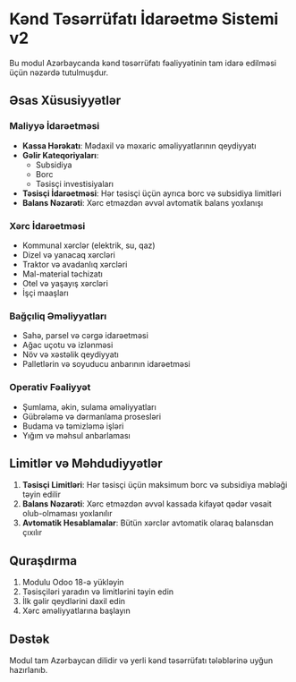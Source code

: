 # Kənd Təsərrüfatı İdarəetmə Sistemi v2

Bu modul Azərbaycanda kənd təsərrüfatı fəaliyyətinin tam idarə edilməsi üçün nəzərdə tutulmuşdur.

## Əsas Xüsusiyyətlər

### Maliyyə İdarəetməsi
- **Kassa Hərəkatı**: Mədaxil və məxaric əməliyyatlarının qeydiyyatı
- **Gəlir Kateqoriyaları**:
  - Subsidiya
  - Borc 
  - Təsisçi investisiyaları
- **Təsisçi İdarəetməsi**: Hər təsisçi üçün ayrıca borc və subsidiya limitləri
- **Balans Nəzarəti**: Xərc etməzdən əvvəl avtomatik balans yoxlanışı

### Xərc İdarəetməsi
- Kommunal xərclər (elektrik, su, qaz)
- Dizel və yanacaq xərcləri
- Traktor və avadanlıq xərcləri  
- Mal-material təchizatı
- Otel və yaşayış xərcləri
- İşçi maaşları

### Bağçıliq Əməliyyatları
- Sahə, parsel və cərgə idarəetməsi
- Ağac uçotu və izlənməsi
- Növ və xəstəlik qeydiyyatı
- Palletlərin və soyuducu anbarının idarəetməsi

### Operativ Fəaliyyət
- Şumlama, əkin, sulama əməliyyatları
- Gübrələmə və dərmanlama prosesləri
- Budama və təmizləmə işləri
- Yığım və məhsul anbarlaması

## Limitlər və Məhdudiyyətlər

1. **Təsisçi Limitləri**: Hər təsisçi üçün maksimum borc və subsidiya məbləği təyin edilir
2. **Balans Nəzarəti**: Xərc etməzdən əvvəl kassada kifayət qədər vəsait olub-olmaması yoxlanılır
3. **Avtomatik Hesablamalar**: Bütün xərclər avtomatik olaraq balansdan çıxılır

## Quraşdırma

1. Modulu Odoo 18-ə yükləyin
2. Təsisçiləri yaradın və limitlərini təyin edin
3. İlk gəlir qeydlərini daxil edin
4. Xərc əməliyyatlarına başlayın

## Dəstək

Modul tam Azərbaycan dilidir və yerli kənd təsərrüfatı tələblərinə uyğun hazırlanıb.